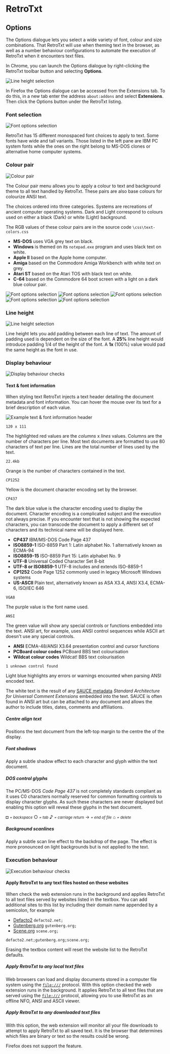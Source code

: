 # RetroTxt

## Options

The Options dialogue lets you select a wide variety of font, colour and size combinations. That RetroTxt will use when theming text in the browser, as well as a number behaviour configurations to automate the execution of RetroTxt when it encounters text files.

In Chrome, you can launch the Options dialogue by right-clicking the RetroTxt toolbar button and selecting __Options__.

![Line height selection](assets/retrotxt_toolbar_button_chrome.png)

In Firefox the Options dialogue can be accessed from the Extensions tab. To do this, in a new tab enter the address `about:addons` and select **Extensions**. Then click the Options button under the RetroTxt listing.

### Font selection

![Font options selection](assets/options_fonts.png)

RetroTxt has 15 different monospaced font choices to apply to text. Some fonts have wide and tall variants. Those listed in the left pane are IBM PC system fonts while the ones on the right belong to MS-DOS clones or alternative home computer systems.

### Colour pair

![Colour pair](assets/options_colour_pair.png)

The Colour pair menu allows you to apply a colour to text and background theme to all text handled by RetroTxt. These pairs are also base colours for colourize ANSI text.

The choices ordered into three categories. Systems are recreations of ancient computer operating systems. Dark and Light correspond to colours used on either a black (Dark) or white (Light) background.

The RGB values of these colour pairs are in the source code `\css\text-colors.css`

- **MS-DOS** uses VGA grey text on black.
- **Windows** is themed on its `notepad.exe` program and uses black text on white.
- **Apple II** based on the Apple home computer.
- **Amiga** based on the Commodore Amiga Workbench with white text on grey.
- **Atari ST** based on the Atari TOS with black text on white.
- **C-64** based on the Commodore 64 boot screen with a light on a dark blue colour pair.

![Font options selection](assets/theme_ms-dos.png) ![Font options selection](assets/theme_windows.png) ![Font options selection](assets/theme_amiga.png) ![Font options selection](assets/theme_appleii.png) ![Font options selection](assets/theme_c64.png)

### Line height

![Line height selection](assets/options_line_height.png)

Line height lets you add padding between each line of text. The amount of padding used is dependent on the size of the font. A **25%** line height would introduce padding 1/4 of the height of the font. A **1x** (100%) value would pad the same height as the font in use.

### Display behaviour

![Display behaviour checks](assets/options_display_behavior.png)

#### Text & font information

When styling text RetroTxt injects a text header detailing the document metadata and font information. You can hover the mouse over its text for a brief description of each value.

![Example text & font information header](assets/options_header_example.png)

`120 x 111`

The highlighted red values are the _columns_ x _lines_ values. Columns are the number of characters per line. Most text documents are formatted to use 80 characters of text per line. Lines are the total number of lines used by the text.

`22.4kb`

Orange is the number of characters contained in the text.

`CP1252`

Yellow is the document character encoding set by the browser.

`CP437`

The dark blue value is the character encoding used to display the document. Character encoding is a complicated subject and the execution not always precise. If you encounter text that is not showing the expected characters, you can transcode the document to apply a different set of characters and its technical name will be displayed here.

- **CP437** IBM/MS-DOS Code Page 437
- **ISO8859-1** ISO-8859 Part 1: Latin alphabet No. 1 alternatively known as ECMA-94
- **ISO8859-15** ISO-8859 Part 15: Latin alphabet No. 9
- **UTF-8** Universal Coded Character Set 8-bit
- **UTF-8 or ISO8859-1** UTF-8 includes and extends ISO-8859-1
- **CP1252** Code Page 1252 commonly used in legacy Microsoft Windows systems
- **US-ASCII** Plain text, alternatively known as ASA X3.4, ANSI X3.4, ECMA-6, ISO/IEC 646

`VGA8`

The purple value is the font name used.

`ANSI`

The green value will show any special controls or functions embedded into the text. ANSI art, for example, uses ANSI control sequences while ASCII art doesn't use any special controls.

- **ANSI** ECMA-48/ANSI X3.64 presentation control and cursor functions
- **PCBoard colour codes** PCBoard BBS text colourisation
- **Wildcat colour codes** Wildcat! BBS text colourisation

`1 unknown control found`

Light blue highlights any errors or warnings encounted when parsing ANSI encoded text.

The white text is the result of any [SAUCE metadata](http://www.acid.org/info/sauce/sauce.htm) _Standard Architecture for Universal Comment Extensions_ embedded into the text. SAUCE is often found in ANSI art but can be attached to any document and allows the author to include titles, dates, comments and affiliations.

##### Centre align text

Positions the text document from the left-top margin to the centre the of the display.

##### Font shadows

Apply a subtle shadow effect to each character and glyph within the text document.

##### DOS control glyphs

The PC/MS-DOS _Code Page 437_ is not completely standards compliant as it uses C0 characters normally reserved for common formatting controls to display character glyphs. As such these characters are never displayed but enabling this option will reveal these glyphs in the text document.

◘ <small>_= backspace_</small>
○ <small>_= tab_</small>
♪ <small>_= carriage return_</small>
→ <small>_= end of file_</small>
⌂ <small>_= delete_</small>

##### Background scanlines

Apply a subtle scan line effect to the backdrop of the page. The effect is more pronounced on light backgrounds but is not applied to the text.

### Execution behaviour

![Execution behaviour checks](assets/options_execution_behavior.png)

#### Apply RetroTxt to any text files hosted on these websites

When check the web extension runs in the background and applies RetroTxt to all text files served by websites listed in the textbox. You can add additional sites to this list by including their domain name appended by a semicolon, for example

- [Defacto2](https://defacto2.net) `defacto2.net;`
- [Gutenberg.org](https://www.gutenberg.org) `gutenberg.org;`
- [Scene.org](https://www.scene.org) `scene.org;`

`defacto2.net;gutenberg.org;scene.org;`

Erasing the textbox content will reset the website list to the RetroTxt defaults.

##### Apply RetroTxt to any local text files

Web browsers can load and display documents stored in a computer file system using the [`file:///`](file:///) protocol. With this option checked the web extension runs in the background. It applies RetroTxt to all text files that are served using the [`file:///`](file:///) protocol, allowing you to use RetroTxt as an offline NFO, ANSI and ASCII viewer.

##### Apply RetroTxt to any downloaded text files

With this option, the web extension will monitor all your file downloads to attempt to apply RetroTxt to all saved text. It is the browser that determines which files are binary or text so the results could be wrong.

Firefox does not support the feature.
